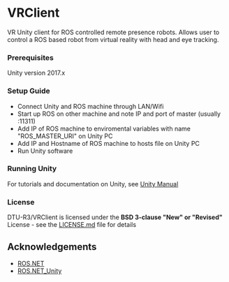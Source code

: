 # VRClient
VR Unity client for ROS controlled remote presence robots. 
Allows user to control a ROS based robot from virtual reality with head and eye tracking.

### Prerequisites
Unity version 2017.x

### Setup Guide
* Connect Unity and ROS machine through LAN/Wifi
* Start up ROS on other machine and note IP and port of master (usually :11311)
* Add IP of ROS machine to enviromental variables with name "ROS_MASTER_URI" on Unity PC
* Add IP and Hostname of ROS machine to hosts file on Unity PC
* Run Unity software

### Running Unity
For tutorials and documentation on Unity, see [Unity Manual](https://docs.unity3d.com/Manual/UnityBasics.html)

### License
DTU-R3/VRClient is licensed under the **BSD 3-clause "New" or "Revised"** License - see the [LICENSE.md](LICENSE.ds) file for details

## Acknowledgements
* [ROS.NET](https://github.com/uml-robotics/ROS.NET)
* [ROS.NET_Unity](https://github.com/uml-robotics/ROS.NET_Unity)
